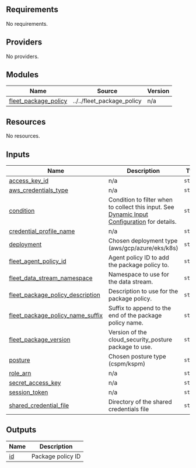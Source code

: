 <!-- BEGIN_TF_DOCS -->
## Requirements

No requirements.

## Providers

No providers.

## Modules

| Name | Source | Version |
|------|--------|---------|
| <a name="module_fleet_package_policy"></a> [fleet\_package\_policy](#module\_fleet\_package\_policy) | ../../fleet_package_policy | n/a |

## Resources

No resources.

## Inputs

| Name | Description | Type | Default | Required |
|------|-------------|------|---------|:--------:|
| <a name="input_access_key_id"></a> [access\_key\_id](#input\_access\_key\_id) | n/a | `string` | `null` | no |
| <a name="input_aws_credentials_type"></a> [aws\_credentials\_type](#input\_aws\_credentials\_type) | n/a | `string` | `null` | no |
| <a name="input_condition"></a> [condition](#input\_condition) | Condition to filter when to collect this input. See [Dynamic Input Configuration](https://www.elastic.co/guide/en/fleet/current/dynamic-input-configuration.html) for details. | `string` | `null` | no |
| <a name="input_credential_profile_name"></a> [credential\_profile\_name](#input\_credential\_profile\_name) | n/a | `string` | `null` | no |
| <a name="input_deployment"></a> [deployment](#input\_deployment) | Chosen deployment type (aws/gcp/azure/eks/k8s) | `string` | n/a | yes |
| <a name="input_fleet_agent_policy_id"></a> [fleet\_agent\_policy\_id](#input\_fleet\_agent\_policy\_id) | Agent policy ID to add the package policy to. | `string` | n/a | yes |
| <a name="input_fleet_data_stream_namespace"></a> [fleet\_data\_stream\_namespace](#input\_fleet\_data\_stream\_namespace) | Namespace to use for the data stream. | `string` | `"default"` | no |
| <a name="input_fleet_package_policy_description"></a> [fleet\_package\_policy\_description](#input\_fleet\_package\_policy\_description) | Description to use for the package policy. | `string` | `""` | no |
| <a name="input_fleet_package_policy_name_suffix"></a> [fleet\_package\_policy\_name\_suffix](#input\_fleet\_package\_policy\_name\_suffix) | Suffix to append to the end of the package policy name. | `string` | `""` | no |
| <a name="input_fleet_package_version"></a> [fleet\_package\_version](#input\_fleet\_package\_version) | Version of the cloud\_security\_posture package to use. | `string` | `"1.11.0-preview01"` | no |
| <a name="input_posture"></a> [posture](#input\_posture) | Chosen posture type (cspm/kspm) | `string` | n/a | yes |
| <a name="input_role_arn"></a> [role\_arn](#input\_role\_arn) | n/a | `string` | `null` | no |
| <a name="input_secret_access_key"></a> [secret\_access\_key](#input\_secret\_access\_key) | n/a | `string` | `null` | no |
| <a name="input_session_token"></a> [session\_token](#input\_session\_token) | n/a | `string` | `null` | no |
| <a name="input_shared_credential_file"></a> [shared\_credential\_file](#input\_shared\_credential\_file) | Directory of the shared credentials file | `string` | `null` | no |

## Outputs

| Name | Description |
|------|-------------|
| <a name="output_id"></a> [id](#output\_id) | Package policy ID |
<!-- END_TF_DOCS -->
